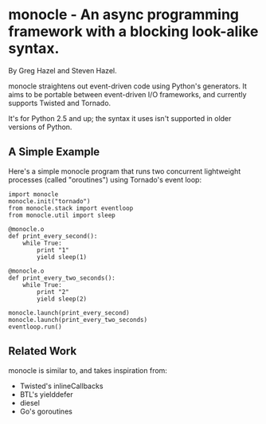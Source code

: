 # monocle - An async programming framework with a blocking look-alike syntax.
By Greg Hazel and Steven Hazel.

monocle straightens out event-driven code using Python's generators.
It aims to be portable between event-driven I/O frameworks, and
currently supports Twisted and Tornado.

It's for Python 2.5 and up; the syntax it uses isn't supported
in older versions of Python.

## A Simple Example

Here's a simple monocle program that runs two concurrent lightweight
processes (called "oroutines") using Tornado's event loop:

    import monocle
    monocle.init("tornado")
    from monocle.stack import eventloop
    from monocle.util import sleep

    @monocle.o
    def print_every_second():
        while True:
            print "1"
            yield sleep(1)

    @monocle.o
    def print_every_two_seconds():
        while True:
            print "2"
            yield sleep(2)
	    
    monocle.launch(print_every_second)
    monocle.launch(print_every_two_seconds)
    eventloop.run()

## Related Work
monocle is similar to, and takes inspiration from:

 * Twisted's inlineCallbacks
 * BTL's yielddefer
 * diesel
 * Go's goroutines
